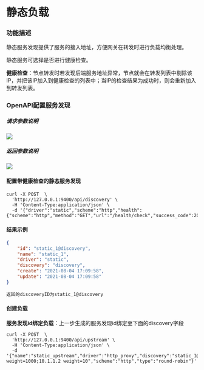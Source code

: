# 静态负载



### 功能描述

静态服务发现提供了服务的接入地址，方便网关在转发时进行负载均衡处理。

静态服务可选择是否进行健康检查。



**健康检查**：节点转发时若发现后端服务地址异常，节点就会在转发列表中剔除该IP，并把该IP加入到健康检查的列表中；当IP的检查结果为成功时，则会重新加入到转发列表。



### OpenAPI配置服务发现

##### 请求参数说明

![](http://data.eolinker.com/course/PN95FVrd2fb08bdeab31e415283c53f4be44e9fc2fcd8fc.png)



##### 返回参数说明

![](http://data.eolinker.com/course/HPchu7A969ad4eec79c3640ae968686ea270388f1555d70.png)



#### 配置带健康检查的静态服务发现

```shell
curl -X POST  \
  'http://127.0.0.1:9400/api/discovery' \
  -H 'Content-Type:application/json' \
  -d '{"driver":"static","scheme":"http","health":{"scheme":"http","method":"GET","url":"/health/check","success_code":200,"timeout":3000,"period":30},"health_on":true,"name":"static_1"}'
```



#### 结果示例

```json
{
    "id": "static_1@discovery",
    "name": "static_1",
    "driver": "static",
    "discovery": "discovery",
    "create": "2021-08-04 17:09:58",
    "update": "2021-08-04 17:09:58"
}
```

```
返回的discoveryID为static_1@discovery
```



#### 创建负载

**服务发现id绑定负载**：上一步生成的服务发现id绑定至下面的discovery字段

```shell
curl -X POST  \
  'http://127.0.0.1:9400/api/upstream' \
  -H 'Content-Type:application/json' \
  -d '{"name":"static_upstream","driver":"http_proxy","discovery":"static_1@discovery","config":"127.0.0.1:8580 weight=1000;10.1.1.2 weight=10","scheme":"http","type":"round-robin"}'
```





